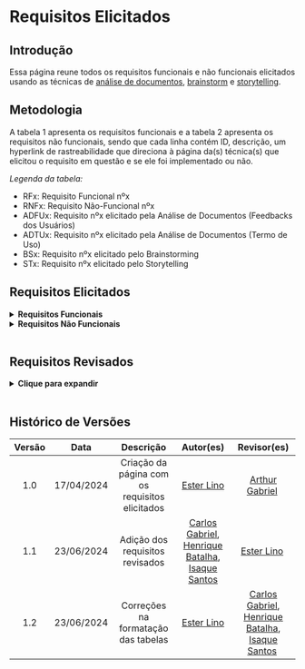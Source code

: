# Requisitos Elicitados

## Introdução

Essa página reune todos os requisitos funcionais e não funcionais elicitados usando as técnicas de [análise de documentos](https://requisitos-de-software.github.io/2024.1-Gov.br/#/elicitacao/analise_documentos), [brainstorm](https://requisitos-de-software.github.io/2024.1-Gov.br/#/elicitacao/brainstorm) e [storytelling](https://requisitos-de-software.github.io/2024.1-Gov.br/#/elicitacao/storytelling).

## Metodologia

A tabela 1 apresenta os requisitos funcionais e a tabela 2 apresenta os requisitos não funcionais, sendo que cada linha contém ID, descrição, um hyperlink de rastreabilidade que direciona à página da(s) técnica(s) que elicitou o requisito em questão e se ele foi implementado ou não.

*Legenda da tabela:*

- RFx: Requisito Funcional nºx
- RNFx: Requisito Não-Funcional nºx
- ADFUx: Requisito nºx elicitado pela Análise de Documentos (Feedbacks dos Usuários)
- ADTUx: Requisito nºx elicitado pela Análise de Documentos (Termo de Uso)
- BSx: Requisito nºx elicitado pelo Brainstorming
- STx: Requisito nºx elicitado pelo Storytelling

## Requisitos Elicitados

<details><summary><b>Requisitos Funcionais</b></summary>

<p style="text-align: center"><b><a id="tab_1" style="visibility: hidden;"></a>Tabela 1</b> - Requisitos funcionais</p>

|  Tipo  |                                Descrição                                |                                  Rastreabilidade                                 | Implementado |
|:------:|:-----------------------------------------------------------------------:|:--------------------------------------------------------------------------------:|:------------:|
| RF01 | O sistema deve possuir uma funcionalidade de reconhecimento facial para autenticação do usuário. | [ADFU01](https://requisitos-de-software.github.io/2024.1-Gov.br/#/elicitacao/analise_documentos) | Sim |
| RF02 | O sistema deve permitir que os usuários recuperem suas senhas através de métodos seguros e eficientes. | [ADFU02](https://requisitos-de-software.github.io/2024.1-Gov.br/#/elicitacao/analise_documentos) | Sim |
| RF03 | O sistema deve oferecer verificação em duas etapas como uma camada adicional de segurança para os usuários. | [ADFU03](https://requisitos-de-software.github.io/2024.1-Gov.br/#/elicitacao/analise_documentos) | Sim |
| RF04 | O sistema deve permitir que os usuários utilizem suas credenciais para acessar diferentes serviços governamentais de forma centralizada. | [ADFU04](https://requisitos-de-software.github.io/2024.1-Gov.br/#/elicitacao/analise_documentos) | Sim |
| RF05 | O sistema deve facilitar o processo de mudança de celular pelo usuário, permitindo a transferência de segurança e autenticações sem necessidade de cancelar e recriar a conta. | [ADFU05](https://requisitos-de-software.github.io/2024.1-Gov.br/#/elicitacao/analise_documentos) | Sim |
| RF06 | O sistema deve notificar os usuários de quaisquer acessos não autorizados ou mudanças críticas na segurança de suas contas. | [ADFU06](https://requisitos-de-software.github.io/2024.1-Gov.br/#/elicitacao/analise_documentos) | Sim |
| RF07 | O sistema deve permitir a autenticação do usuário utilizando métodos como biometria facial e validação biográfica. | [ADTU01](https://requisitos-de-software.github.io/2024.1-Gov.br/#/elicitacao/analise_documentos) | Sim |
| RF08 | O sistema deve permitir ao usuário acessar, atualizar e excluir seus dados pessoais.                                    | [ADTU02](https://requisitos-de-software.github.io/2024.1-Gov.br/#/elicitacao/analise_documentos) | Sim |
| RF09 | O sistema deve oferecer funcionalidades para recuperação de conta através de SMS, e-mail ou suporte direto.             | [ADTU03](https://requisitos-de-software.github.io/2024.1-Gov.br/#/elicitacao/analise_documentos) | Sim |
| RF10 | O sistema deve permitir aos usuários visualizar e gerenciar documentos digitais associados à sua conta.                 | [ADTU04](https://requisitos-de-software.github.io/2024.1-Gov.br/#/elicitacao/analise_documentos) | Sim |
| RF11 | O sistema deve oferecer uma funcionalidade de Prova de Vida para verificação de beneficiários de programas de previdência ou assistência social. | [ADTU05](https://requisitos-de-software.github.io/2024.1-Gov.br/#/elicitacao/analise_documentos) | Sim |
| RF12 | O aplicativo deve permitir que os usuários se autentiquem de forma segura, usando credenciais únicas, como CPF e senha | [BS01](https://requisitos-de-software.github.io/2024.1-Gov.br/#/elicitacao/brainstorm) | Sim |
| RF13 | O usuário deve ser capaz de logar com as credências do gov.br                                                          | [BS02](https://requisitos-de-software.github.io/2024.1-Gov.br/#/elicitacao/brainstorm) | Sim |
| RF14 | O usuário deve conseguir visualizar seus documentos                                                                    | [BS03](https://requisitos-de-software.github.io/2024.1-Gov.br/#/elicitacao/brainstorm) | Sim |
| RF15 | O usuário deve conseguir agendar serviços específicos                                                                  | [BS04](https://requisitos-de-software.github.io/2024.1-Gov.br/#/elicitacao/brainstorm) | Não |
| RF16 | O usuário deve conseguir emitir/baixar certidões                                                                       | [BS05](https://requisitos-de-software.github.io/2024.1-Gov.br/#/elicitacao/brainstorm) | Sim |
| RF17 | O usuário deve conseguir se logar no aplicativo                                                                        | [BS06](https://requisitos-de-software.github.io/2024.1-Gov.br/#/elicitacao/brainstorm) | Sim |
| RF18 | O login deve possuir autenticação em dois fatores                                                                      | [BS07](https://requisitos-de-software.github.io/2024.1-Gov.br/#/elicitacao/brainstorm) | Sim |
| RF19 | O usuário deve conseguir assinar documentos digitalmente                                                               | [BS08](https://requisitos-de-software.github.io/2024.1-Gov.br/#/elicitacao/brainstorm) | Sim |
| RF20 | O usuário deve conseguir se inscrever em concursos públicos                                                            | [BS09](https://requisitos-de-software.github.io/2024.1-Gov.br/#/elicitacao/brainstorm) | Não |
| RF21 | O usuário deve conseguir consultar programas do governo                                                                | [BS10](https://requisitos-de-software.github.io/2024.1-Gov.br/#/elicitacao/brainstorm) | Não |
| RF22 | O usuário deve conseguir se conectar com o Detran                                                                      | [BS11](https://requisitos-de-software.github.io/2024.1-Gov.br/#/elicitacao/brainstorm) | Não |
| RF23 | O usuário deve conseguir se conectar com o NIS                                                                         | [BS12](https://requisitos-de-software.github.io/2024.1-Gov.br/#/elicitacao/brainstorm) | Não |
| RF24 | O usuário deve conseguir se conectar com o ID Jovem                                                                    | [BS13](https://requisitos-de-software.github.io/2024.1-Gov.br/#/elicitacao/brainstorm) | Não |
| RF25 | O usuário deve conseguir usar o aplicativo para pagar impostos trabalhistas                                            | [BS14](https://requisitos-de-software.github.io/2024.1-Gov.br/#/elicitacao/brainstorm) | Não |
| RF26 | O usuário deve conseguir obter o código de acesso                                                                      | [BS15](https://requisitos-de-software.github.io/2024.1-Gov.br/#/elicitacao/brainstorm) | Sim |
| RF27 | O aplicativo deve possuir ferramentas de acessibilidade (Alto contraste, aumentar a fonte, audiodescrição)             | [BS16](https://requisitos-de-software.github.io/2024.1-Gov.br/#/elicitacao/brainstorm) | Não |
| RF28 | Como usuário, desejo acessar o aplicativo gov.br de forma rápida e intuitiva.  | [ST01](https://requisitos-de-software.github.io/2024.1-Gov.br/#/elicitacao/storytelling) | Sim |
| RF29 | Como usuário, desejo encontrar facilmente o serviço de agendamento na Receita Federal. | [ST02](https://requisitos-de-software.github.io/2024.1-Gov.br/#/elicitacao/storytelling) |  Sim |
| RF30 | Como usuário, desejo acessar as funções de assinatura digital para agilizar a assinatura de documentos. | [ST03](https://requisitos-de-software.github.io/2024.1-Gov.br/#/elicitacao/storytelling) | Sim |
| RF31 | Como usuário, desejo agendar atendimentos em órgãos públicos através do aplicativo.            | [ST04](https://requisitos-de-software.github.io/2024.1-Gov.br/#/elicitacao/storytelling) | Não |
| RF32 | Como usuário, desejo consultar informações sobre benefícios sociais através do aplicativo.     | [ST05](https://requisitos-de-software.github.io/2024.1-Gov.br/#/elicitacao/storytelling) | Não |
| RF33 | Como usuário, desejo acessar a função de carteira digital no aplicativo.                      | [ST06](https://requisitos-de-software.github.io/2024.1-Gov.br/#/elicitacao/storytelling) | Não |
| RF34 | Como usuário, desejo continuar recebendo minha aposentadoria através da função de prova de vida. | [ST07](https://requisitos-de-software.github.io/2024.1-Gov.br/#/elicitacao/storytelling) | Não |
| RF35 | Como usuário, desejo uma navegação intuitiva para buscar processos e documentos.               | [ST08](https://requisitos-de-software.github.io/2024.1-Gov.br/#/elicitacao/storytelling) | Sim |
| RF36 | Como usuário, desejo garantir a segurança na transmissão e armazenamento de documentos sensíveis. | [ST09](https://requisitos-de-software.github.io/2024.1-Gov.br/#/elicitacao/storytelling) | Sim |
| RF37 | Como usuário, desejo eficiência no agendamento e acompanhamento de processos.                 | [ST10](https://requisitos-de-software.github.io/2024.1-Gov.br/#/elicitacao/storytelling) | Sim |
| RF38 | Como usuário, desejo receber atualizações relevantes sobre processos e benefícios sociais.    | [ST11](https://requisitos-de-software.github.io/2024.1-Gov.br/#/elicitacao/storytelling) | Sim |
| RF39 | Como usuário, desejo substituir minha carteira física por uma versão digital no aplicativo.   | [ST12](https://requisitos-de-software.github.io/2024.1-Gov.br/#/elicitacao/storytelling) | Não |
| RF40 | Como usuário, desejo acesso rápido aos meus documentos no celular, sem a necessidade de documentos físicos. | [ST13](https://requisitos-de-software.github.io/2024.1-Gov.br/#/elicitacao/storytelling) | Sim |
| RF41 | Como usuário, desejo poder acessar meus documentos mesmo sem conexão com a internet.          | [ST14](https://requisitos-de-software.github.io/2024.1-Gov.br/#/elicitacao/storytelling) | Não |
| RF42 | Como usuário, desejo garantir a privacidade das informações pessoais.                         | [ST15](https://requisitos-de-software.github.io/2024.1-Gov.br/#/elicitacao/storytelling) | Sim |

<font size="2"><p style="text-align: center"><b>Fonte: <a href="https://github.com/esteerlino">Ester Lino</a></p></font>

</details>

<details><summary>Requisitos Não Funcionais</summary>

<p style="text-align: center"><b><a id="tab_1" style="visibility: hidden;"></a>Tabela 2</b> - Requisitos não funcionais</p>

|  Tipo  |                                Descrição                                |                                  Rastreabilidade                                 | Implementado |
|:------:|:-----------------------------------------------------------------------:|:--------------------------------------------------------------------------------:|:------------:|
| RNF01 | O sistema deve ser estável e confiável, funcionando corretamente sem travamentos ou fechamentos inesperados. | [ADFU07](https://requisitos-de-software.github.io/2024.1-Gov.br/#/elicitacao/analise_documentos) | Sim |
| RNF02 | A interface do sistema deve ser clara e fácil de usar, evitando complexidades desnecessárias que possam confundir os usuários. | [ADFU08](https://requisitos-de-software.github.io/2024.1-Gov.br/#/elicitacao/analise_documentos) | Sim |
| RNF03 | As funcionalidades críticas, como reconhecimento facial e autenticação, devem ser otimizadas para operar de maneira rápida e eficiente. | [ADFU09](https://requisitos-de-software.github.io/2024.1-Gov.br/#/elicitacao/analise_documentos) | Sim |
| RNF04 | O sistema deve assegurar o tratamento adequado dos dados sensíveis de acordo com a legislação (LGPD).                     | [ADTU06](https://requisitos-de-software.github.io/2024.1-Gov.br/#/elicitacao/analise_documentos) | Sim |
| RNF05 | O sistema deve obter consentimento explícito dos usuários para o tratamento de seus dados pessoais.                        | [ADTU07](https://requisitos-de-software.github.io/2024.1-Gov.br/#/elicitacao/analise_documentos) | Sim |
| RNF06 | O sistema deve ser acessível através de diferentes dispositivos e navegadores.                                             | [ADTU08](https://requisitos-de-software.github.io/2024.1-Gov.br/#/elicitacao/analise_documentos) | Sim |
| RNF07 | O sistema deve implementar múltiplos níveis de segurança de acesso (bronze, prata, ouro).                                  | [ADTU09](https://requisitos-de-software.github.io/2024.1-Gov.br/#/elicitacao/analise_documentos) | Sim |
| RNF08 | O sistema deve ser acessível e disponível para todos os usuários, garantindo acessibilidade para usuários com deficiências e oferecendo suporte a múltiplas plataformas e navegadores. | [ADTU10](https://requisitos-de-software.github.io/2024.1-Gov.br/#/elicitacao/analise_documentos) | Sim |
| RNF09 | O aplicativo deve ser seguro e confiável, protegendo os dados dos usuários                                      | [BS17](https://requisitos-de-software.github.io/2024.1-Gov.br/#/elicitacao/brainstorm) | Sim |
| RNF10 | O login deve ser feito de maneira rápida e segura                                                               | [BS18](https://requisitos-de-software.github.io/2024.1-Gov.br/#/elicitacao/brainstorm) | Não |
| RNF11 | O aplicativo deve ser acessível a pessoas com deficiência                                                       | [BS19](https://requisitos-de-software.github.io/2024.1-Gov.br/#/elicitacao/brainstorm) | Não |
| RNF12 | O aplicativo deve exigir que a senha do usuário possua obrigatoriamente letras, números e caracteres especiais. | [BS20](https://requisitos-de-software.github.io/2024.1-Gov.br/#/elicitacao/brainstorm) | Não |
| RNF13 | O aplicativo deve ser intuitivo e fácil de usar                                                                 | [BS21](https://requisitos-de-software.github.io/2024.1-Gov.br/#/elicitacao/brainstorm) | Não |
| RNF14 | O aplicativo deve ter boa performance e ser estável                                                             | [BS22](https://requisitos-de-software.github.io/2024.1-Gov.br/#/elicitacao/brainstorm) | Não |
| RNF15 | O aplicativo deve ter suporte ao cliente eficiente                                                              | [BS23](https://requisitos-de-software.github.io/2024.1-Gov.br/#/elicitacao/brainstorm) | Não |
| RNF16 | Segurança: O aplicativo deve garantir a segurança dos dados pessoais dos usuários.            | [ST16](https://requisitos-de-software.github.io/2024.1-Gov.br/#/elicitacao/storytelling)  | Sim |
| RNF17 | Usabilidade: A interface do aplicativo deve ser simples e fácil de usar.                      | [ST17](https://requisitos-de-software.github.io/2024.1-Gov.br/#/elicitacao/storytelling)  | Sim |
| RNF18 | Eficiência: O aplicativo deve ser rápido no acesso e no agendamento de serviços.               | [ST18](https://requisitos-de-software.github.io/2024.1-Gov.br/#/elicitacao/storytelling) | Sim |
| RNF19 | Acessibilidade: O aplicativo deve ser acessível mesmo sem conexão com a internet.              | [ST19](https://requisitos-de-software.github.io/2024.1-Gov.br/#/elicitacao/storytelling) | Não |
| RNF20 | Confiabilidade: O aplicativo deve manter a integridade dos documentos e informações consultadas. | [ST20](https://requisitos-de-software.github.io/2024.1-Gov.br/#/elicitacao/storytelling) | Sim |
| RNF21 | Atualização: O aplicativo deve manter os usuários informados sobre novidades e atualizações importantes. | [ST21](https://requisitos-de-software.github.io/2024.1-Gov.br/#/elicitacao/storytelling) | Sim |
| RNF22 | Privacidade: Garantir que as informações dos usuários não sejam compartilhadas sem permissão. | [ST22](https://requisitos-de-software.github.io/2024.1-Gov.br/#/elicitacao/storytelling)  | Sim |

<font size="2"><p style="text-align: center"><b>Fonte: <a href="https://github.com/esteerlino">Ester Lino</a></p></font>

</details>

<br>

## Requisitos Revisados

<details><summary>Clique para expandir</summary>

## Observações

- Em 15 de junho de 2024, foi publicada a Lei nº 14.522/2024, que altera a Lei Geral de Proteção de Dados (LGPD) e reforça as medidas de segurança para proteção de dados pessoais. O sistema gov.br foi atualizado para atender às novas exigências da lei.

## Desenvolvimento

A tabela 3 apresenta os requisitos funcionais que foram revisados e não alterados.

- Significado de "Sim":
Na coluna "Status Anterior": Indica que o requisito já estava implementado no sistema em um momento específico no passado, antes da análise da tabela.
Na coluna "Status Atual": Indica que o requisito continua implementado no sistema e está disponível para uso pelos usuários no momento da análise da tabela.

- Significado de "Não":
Na coluna "Status Anterior": Indica que o requisito não estava implementado no sistema em um momento específico no passado, antes da análise da tabela.
Na coluna "Status Atual": Indica que o requisito ainda não foi implementado no sistema e não está disponível para uso pelos usuários no momento da análise da tabela.

<p style="text-align: center"><b><a id="tab_1" style="visibility: hidden;"></a>Tabela 3</b> - Requisitos funcionais</p>

| ID | Requisito | Status Anterior | Status Atual | Observações | Rastreabilidade |
|---|---|---|---|---|---|
| RF11 | O aplicativo deve permitir que os usuários se autentiquem de forma segura, usando credenciais únicas, como CPF e senha. | Sim | Sim | Funcionalidade já implementada na versão atual do aplicativo. | [BS01](https://requisitos-de-software.github.io/2024.1-Gov.br/#/elicitacao/brainstorm) [BS02](https://requisitos-de-software.github.io/2024.1-Gov.br/#/elicitacao/brainstorm) [BS06](https://requisitos-de-software.github.io/2024.1-Gov.br/#/elicitacao/brainstorm)|
| RF12 | O usuário deve ser capaz de logar com as credenciais do gov.br. | IGUAL AO REQ RF11 |
| RF13 | O usuário deve conseguir visualizar seus documentos. | Sim | Sim | Funcionalidade já implementada na versão atual do aplicativo. |  [BS03](https://requisitos-de-software.github.io/2024.1-Gov.br/#/elicitacao/brainstorm) [ST13](https://requisitos-de-software.github.io/2024.1-Gov.br/#/elicitacao/storytelling) |
| RF15 | O usuário deve conseguir emitir/baixar certidões. | Sim | Sim | Funcionalidade já implementada na versão atual do aplicativo. | [BS05](https://requisitos-de-software.github.io/2024.1-Gov.br/#/elicitacao/brainstorm) |
| RF16 | O usuário deve conseguir se logar no aplicativo. | IGUAL AO REQ RF11|
| RF17 | O login deve possuir autenticação em dois fatores. | IGUAL AO REQ RF03 | 
| RF18 | O usuário deve conseguir assinar documentos digitalmente. | Sim | Sim | Funcionalidade já implementada na versão atual do aplicativo. | [BS08](https://requisitos-de-software.github.io/2024.1-Gov.br/#/elicitacao/brainstorm) [ST03](https://requisitos-de-software.github.io/2024.1-Gov.br/#/elicitacao/storytelling)|
| RF25 | O usuário deve conseguir obter o código de acesso. | Sim | Sim | Funcionalidade já implementada na versão atual do aplicativo. | [BS15](https://requisitos-de-software.github.io/2024.1-Gov.br/#/elicitacao/brainstorm) |
| RF27 | Como usuário, desejo acessar o aplicativo gov.br de forma rápida e intuitiva. | Sim | Sim | Interface do aplicativo foi aprimorada para facilitar a navegação e o uso. | [ST01](https://requisitos-de-software.github.io/2024.1-Gov.br/#/elicitacao/storytelling) |
| RF28 | Como usuário, desejo encontrar facilmente o serviço de agendamento na Receita Federal. | Sim | Sim | Funcionalidade de busca foi aprimorada para facilitar a localização de serviços específicos. | [ST02](https://requisitos-de-software.github.io/2024.1-Gov.br/#/elicitacao/storytelling) |
| RF29 | Como usuário, desejo acessar as funções de assinatura digital para agilizar a assinatura de documentos. | IGUAL AO REQ RF18 |
| RF32 | Como usuário, desejo substituir minha carteira física por uma versão digital no aplicativo.| Sim | Sim | Interface do aplicativo foi aprimorada para ser mais clara, intuitiva e fácil de usar. | [ST06](https://requisitos-de-software.github.io/2024.1-Gov.br/#/elicitacao/storytelling) [ST12](https://requisitos-de-software.github.io/2024.1-Gov.br/#/elicitacao/storytelling)|
| RF33 | Como usuário, desejo continuar recebendo minha aposentadoria através da função de prova de vida. | Sim | Sim | Medidas de segurança foram reforçadas para proteger dados sensíveis. | [ST07](https://requisitos-de-software.github.io/2024.1-Gov.br/#/elicitacao/storytelling) |
| RF34 | Como usuário, desejo uma navegação intuitiva para buscar processos e documentos. | Sim | Sim | Processo de alteração de informações pessoais foi simplificado e otimizado. | [ST08](https://requisitos-de-software.github.io/2024.1-Gov.br/#/elicitacao/storytelling) |
| RF35 | Como usuário, desejo garantir a segurança na transmissão e armazenamento de documentos sensíveis. | Sim | Sim | Função de ajuda foi implementada no aplicativo, com acesso a FAQs e canais de contato. | [ST09](https://requisitos-de-software.github.io/2024.1-Gov.br/#/elicitacao/storytelling) |
| RF36 | Como usuário, desejo eficiência no agendamento e acompanhamento de processos. | Sim | Sim | Área de agendamento foi otimizada para facilitar o acesso e a marcação de consultas e serviços. | [ST10](https://requisitos-de-software.github.io/2024.1-Gov.br/#/elicitacao/storytelling) |
| RF37 | Como usuário, desejo receber atualizações relevantes sobre processos e benefícios sociais.  | Sim | Sim | Processo de recuperação de senha foi simplificado e otimizado. | [ST11](https://requisitos-de-software.github.io/2024.1-Gov.br/#/elicitacao/storytelling) |
| RF38 | Como usuário, desejo substituir minha carteira física por uma versão digital no aplicativo.| Sim | Sim | Interface do aplicativo foi aprimorada para ser mais clara, intuitiva e fácil de usar. | IGUAL AO REQ [32] | 
| RF39 | Como usuário, desejo acesso rápido aos meus documentos no celular, sem a necessidade de documentos físicos. | IGUAL AO REQ RF13 |
| RF40 | Como usuário, desejo poder acessar meus documentos mesmo sem conexão com a internet.   | Sim | Sim | Aplicativo foi aprimorado para oferecer uma experiência mais completa e facilitar as interações dos usuários. | [ST14](https://requisitos-de-software.github.io/2024.1-Gov.br/#/elicitacao/storytelling) |

<font size="2"><p style="text-align: center"><b>Fonte: <a href="https://github.com/TheCarlosRamos">Carlos Gabriel</a>, <a href="https://github.com/HeBatalha">Henrique Batalha</a> e <a href="https://github.com/IsaqueSH">Isaque Santos</a> </p></font>

## Outros requisitos

A tabela 4 apresenta os requisitos funcionais que ainda estão em processo de implementação.

<p style="text-align: center"><b><a id="tab_1" style="visibility: hidden;"></a>Tabela 4</b> - Requisitos funcionais não implementados</p>

| Requisito Funcional | Descrição | Status | Comentários | Rastreabilidade |
|-------------------------|---------------|------------|-----------------|---|
| RF01 | O sistema deve oferecer reconhecimento facial para autenticação do usuário. | Em desenvolvimento | Funcionalidade em fase de testes e aprimoramento. | [ADFU01](https://requisitos-de-software.github.io/2024.1-Gov.br/#/elicitacao/analise_documentos) | 
| RF02 | O sistema deve permitir a recuperação de senha por meio de perguntas de segurança e/ou e-mail. | Em desenvolvimento | Funcionalidade em fase de testes e aprimoramento. | [ADFU02](https://requisitos-de-software.github.io/2024.1-Gov.br/#/elicitacao/analise_documentos) [ADTU03](https://requisitos-de-software.github.io/2024.1-Gov.br/#/elicitacao/analise_documentos)|
| RF03 | O sistema deve permitir a verificação em duas etapas para maior segurança do login. | Em desenvolvimento | Funcionalidade em fase de testes e aprimoramento. | [ADFU03](https://requisitos-de-software.github.io/2024.1-Gov.br/#/elicitacao/analise_documentos) [BS03](https://requisitos-de-software.github.io/2024.1-Gov.br/#/elicitacao/brainstorm) |
| RF04 | O sistema deve oferecer acesso centralizado a serviços governamentais. | Em desenvolvimento | Integrações com outros serviços governamentais em andamento. | [ADFU04](https://requisitos-de-software.github.io/2024.1-Gov.br/#/elicitacao/analise_documentos) |
| RF05 | O sistema deve permitir a notificação do usuário em caso de atividades suspeitas em sua conta. | Em desenvolvimento | Funcionalidade em fase de testes e aprimoramento. | [ADFU06](https://requisitos-de-software.github.io/2024.1-Gov.br/#/elicitacao/analise_documentos) |
| RF06 | O sistema deve permitir a autenticação biométrica por meio de impressões digitais. | Em desenvolvimento | Funcionalidade em fase de testes e aprimoramento. | [ADTU01](https://requisitos-de-software.github.io/2024.1-Gov.br/#/elicitacao/analise_documentos) |
| RF07 | O sistema deve permitir o acesso e gerenciamento de dados pessoais pelo usuário. | Em desenvolvimento | Funcionalidade em fase de testes e aprimoramento. | [ADTU02](https://requisitos-de-software.github.io/2024.1-Gov.br/#/elicitacao/analise_documentos) |
| RF08 | O sistema deve oferecer funcionalidades para recuperação de conta através de SMS, e-mail ou suporte direto. | IGUAL AO REQ RF02 |
| RF09 | O sistema deve permitir a visualização e gerenciamento de documentos digitais. | Em desenvolvimento | Funcionalidade em fase de testes e aprimoramento. | [ADTU04](https://requisitos-de-software.github.io/2024.1-Gov.br/#/elicitacao/analise_documentos) |
| RF10 | O sistema deve permitir a prova de vida para utilização de serviços online. | Em desenvolvimento | Funcionalidade em fase de testes e aprimoramento. | [ADTU05](https://requisitos-de-software.github.io/2024.1-Gov.br/#/elicitacao/analise_documentos) |
| RF14 | O usuário deve conseguir agendar serviços específicos. | Em desenvolvimento | Implementação de medidas de segurança em andamento. | [BS04](https://requisitos-de-software.github.io/2024.1-Gov.br/#/elicitacao/brainstorm) |
| RF19 | O usuário deve conseguir se inscrever em concursos públicos| Em desenvolvimento | Testes de compatibilidade em andamento. | [BS09](https://requisitos-de-software.github.io/2024.1-Gov.br/#/elicitacao/brainstorm) |
| RF20 | O usuário deve conseguir consultar programas do governo  | Em desenvolvimento | Adequações de acessibilidade em andamento. | [BS10](https://requisitos-de-software.github.io/2024.1-Gov.br/#/elicitacao/brainstorm) [ST05](https://requisitos-de-software.github.io/2024.1-Gov.br/#/elicitacao/storytelling)|
| RF21 | O usuário deve conseguir se conectar com o Detran. | Em desenvolvimento | Integrações em andamento. | [BS11](https://requisitos-de-software.github.io/2024.1-Gov.br/#/elicitacao/brainstorm) |
| RF22 | O usuário deve conseguir se conectar com o NIS. | Em desenvolvimento | Implementação de logs em andamento. | [BS12](https://requisitos-de-software.github.io/2024.1-Gov.br/#/elicitacao/brainstorm) |
| RF23 | O usuário deve conseguir se conectar com o ID Jovem. | Em desenvolvimento | Implementação de backups em andamento. | [BS13](https://requisitos-de-software.github.io/2024.1-Gov.br/#/elicitacao/brainstorm) |
| RF24 | O usuário deve conseguir usar o aplicativo para pagar impostos trabalhistas | Em desenvolvimento | Implementação de mecanismos de recuperação de falhas em andamento. | [BS14](https://requisitos-de-software.github.io/2024.1-Gov.br/#/elicitacao/brainstorm) |
| RF26 | O aplicativo deve possuir ferramentas de acessibilidade (Alto contraste, aumentar a fonte, audiodescrição) | Em desenvolvimento | Implementação de criptografia em andamento. | [BS15](https://requisitos-de-software.github.io/2024.1-Gov.br/#/elicitacao/brainstorm) |
| RF30 | Como usuário, desejo agendar atendimentos em órgãos públicos através do aplicativo. | Em desenvolvimento | Análise de legislações em andamento. | [ST04](https://requisitos-de-software.github.io/2024.1-Gov.br/#/elicitacao/storytelling) |
| RF31 | Como usuário, desejo consultar informações sobre benefícios sociais através do aplicativo.| IGUAL AO REQ RF20 |

<font size="2"><p style="text-align: center"><b>Fonte: <a href="https://github.com/TheCarlosRamos">Carlos Gabriel</a>, <a href="https://github.com/HeBatalha">Henrique Batalha</a> e <a href="https://github.com/IsaqueSH">Isaque Santos</a> </p></font>

## Futuro

A tabela 5 apresenta 4 novos requisitos a serem implementados no aplicativo Gov.br.

| ID | Requisito | Status Anterior | Status Atual | Observações |
|---|---|---|---|---|
| RF(novo) | Como usuário, desejo poder consultar informações sobre benefícios sociais. | Não implementado | Prioridade para implementação futura |  Aguardando definição de escopo e prazos. |
| RF(novo) | Como usuário, desejo ter acesso a uma carteira digital integrada para pagamentos. | Não implementado |  Em avaliação de viabilidade técnica e legal. | A implementação depende de aprovações e integrações com instituições financeiras. |
| RF(novo) | O sistema deve atender aos requisitos de acessibilidade WCAG 2.1 para usuários com deficiência. | Não implementado | Prioridade para implementação futura |  Aguardando definição de cronograma e recursos. |
| RF(novo) | O aplicativo deve oferecer suporte a múltiplas línguas. | Não implementado |  Em avaliação de viabilidade e prioridade. | A implementação depende de recursos e definição de quais línguas serão oferecidas. |

<font size="2"><p style="text-align: center"><b>Fonte: <a href="https://github.com/TheCarlosRamos">Carlos Gabriel</a>, <a href="https://github.com/HeBatalha">Henrique Batalha</a> e <a href="https://github.com/IsaqueSH">Isaque Santos</a> </p></font>

</details>

<br>

## Histórico de Versões

| Versão | Data | Descrição | Autor(es) | Revisor(es) |
| :----: | :--: | :-------: | :-------: | :---------: |
|  1.0   | 17/04/2024 | Criação da página com os requisitos elicitados | [Ester Lino](https://github.com/esteerlino)  | [Arthur Gabriel](https://github.com/ArthurGabrieel) |
|  1.1   | 23/06/2024 | Adição dos requisitos revisados | [Carlos Gabriel](https://github.com/TheCarlosRamos), [Henrique Batalha](https://github.com/HeBatalha), [Isaque Santos](https://github.com/IsaqueSH)   | [Ester Lino](https://github.com/esteerlino) |
|  1.2   | 23/06/2024 | Correções na formatação das tabelas | [Ester Lino](https://github.com/esteerlino) | [Carlos Gabriel](https://github.com/TheCarlosRamos), [Henrique Batalha](https://github.com/HeBatalha), [Isaque Santos](https://github.com/IsaqueSH) |
